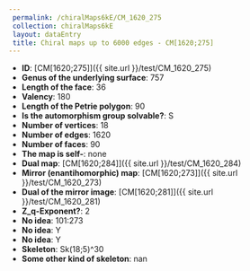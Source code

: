 ```yaml
--- 
 permalink: /chiralMaps6kE/CM_1620_275 
 collection: chiralMaps6kE
 layout: dataEntry
 title: Chiral maps up to 6000 edges - CM[1620;275]
---
```


- **ID**: [CM[1620;275]]({{ site.url }}/test/CM_1620_275)
- **Genus of the underlying surface**: 757
- **Length of the face**: 36
- **Valency**: 180
- **Length of the Petrie polygon**: 90
- **Is the automorphism group solvable?**: S
- **Number of vertices**: 18
- **Number of edges**: 1620
- **Number of faces**: 90
- **The map is self-**: none
- **Dual map**: [CM[1620;284]]({{ site.url }}/test/CM_1620_284)
- **Mirror (enantihomorphic) map**: [CM[1620;273]]({{ site.url }}/test/CM_1620_273)
- **Dual of the mirror image**: [CM[1620;281]]({{ site.url }}/test/CM_1620_281)
- **Z_q-Exponent?**: 2
- **No idea**:  101:273
- **No idea**: Y
- **No idea**: Y
- **Skeleton**: Sk(18;5)^30
- **Some other kind of skeleton**: nan
